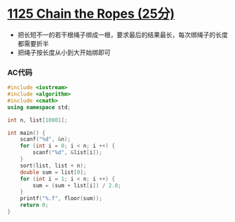# [1125 Chain the Ropes (25分)](https://pintia.cn/problem-sets/994805342720868352/problems/994805350316752896)

- 把长短不一的若干根绳子绑成一根，要求最后的结果最长，每次绑绳子的长度都需要折半
- 把绳子按长度从小到大开始绑即可

### AC代码

```c++
#include <iostream>
#include <algorithm>
#include <cmath>
using namespace std;

int n, list[10001];

int main() {
    scanf("%d", &n);
    for (int i = 0; i < n; i ++) {
        scanf("%d", &list[i]);
    }
    sort(list, list + n);
    double sum = list[0];
    for (int i = 1; i < n; i ++) {
        sum = (sum + list[i]) / 2.0;
    }
    printf("%.f", floor(sum));
    return 0;
}

```

